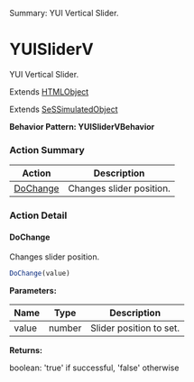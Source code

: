 Summary: YUI Vertical Slider.

# YUISliderV

YUI Vertical Slider.
 
Extends [HTMLObject](HTMLObject.md)

Extends [SeSSimulatedObject](SeSSimulatedObject.md)





**Behavior Pattern: YUISliderVBehavior**


<!-- ============================== property summary ========================== -->

	
<!-- ============================== action summary ========================== -->



### Action Summary

|  **Action** | **Description** | 
| ----------- | --------------- |
|	[DoChange](#dochange) | Changes slider position. |




<!-- ============================== property detail ========================== -->
	
	
<!-- ============================== action detail ========================== -->
	
### Action Detail
		
<a name="DoChange"></a>    
#### DoChange

Changes slider position.

```javascript
DoChange(value) 
```


**Parameters:**

|	**Name** | **Type** | **Description** |
| ---------- | -------- | --------------- |
| value | number |	Slider position to set. |




**Returns:**

boolean: 'true' if successful, 'false' otherwise



<a name="see.also.yuisliderv.dochange"></a>

	

